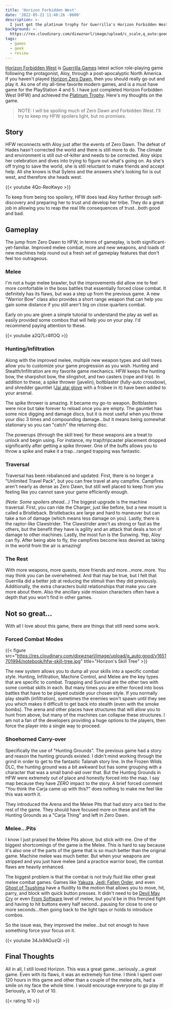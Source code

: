```yaml
---
title: 'Horizon Forbidden West'
date: '2022-05-21 11:48:26 -0600'
description: >-
  I just got the platinum trophy for Guerrilla's Horizon Forbidden West and it was awesome. Here are my thoughts on the game.
background: >-
  https://res.cloudinary.com/dixwznarl/image/upload/c_scale,q_auto:good,w_2048/notebook/horizon-forbidden-west.jpg
tags:
  - games
  - geek
  - review
---
```


[Horizon Forbidden West](https://www.playstation.com/en-us/games/horizon-forbidden-west/) is [Guerrilla Games](https://www.guerrilla-games.com/games) latest action role-playing game following the protagonist, Aloy, through a post-apocalyptic North America.  If you haven't played [Horizon Zero Dawn](https://www.playstation.com/en-us/games/horizon-zero-dawn/), then you should really go out and play it.  As one of my all-time favorite modern games, and is a must have game for the PlayStation 4 and 5.   I have just completed Horizon Forbidden West (HFW) and achieved the [Platinum Trophy](https://psnprofiles.com/trophies/15450-horizon-forbidden-west/Gothar_Destroyer).  Here's my thoughts on the game.

> NOTE: I will be spoiling much of Zero Dawn and Forbidden West.  I'll try to keep my HFW spoilers light, but no promises.

## Story

HFW reconnects with Aloy just after the events of Zero Dawn.  The defeat of Hades hasn't corrected the world and there is still more to do.  The climate and environment is still out-of-kilter and needs to be corrected.  Aloy skips her celebration and dives into trying to figure out what's going on. As she's off trying to save the world, she is still reluctant to make friends and accept help.  All she knows is that Sylens and the answers she's looking for is out west, and therefore she heads west.

{{< youtube 4Qo-ReoKwyo >}}

To keep from being too spoilery, HFW does lead Aloy further through self-discovery and preparing her to trust and develop her tribe. They do a great job in allowing you to reap the real life consequences of trust...both good and bad. 

## Gameplay

The jump from Zero Dawn to HFW, in terms of gameplay, is both significant-yet-familiar.  Improved melee combat, more and new weapons, and loads of new machines help round out a fresh set of gameplay features that don't feel too outrageous.  

### Melee

I'm not a huge melee brawler, but the improvements did allow me to feel more comfortable in the boss battles that essentially forced close combat. It definitely has its flaws, but was a step up from the previous game.  A new "Warrior Bow" class also provides a short range weapon that can help you gain some distance if you still aren't big on close quarters combat.

Early on you are given a simple tutorial to understand the play as well as easily provided some combos that will help you on your play.  I'd recommend paying attention to these.

{{< youtube a2Q7Lr4lfOQ >}}

### Hunting/Infiltration

Along with the improved melee, multiple new weapon types and skill trees allow you to customize your game progression as you wish.  Hunting and Stealth/Infiltration are my favorite game mechanics.  HFW keeps the hunting bow, the sharpshot bow, the slingshot, and two casters (rope and trip).  In addition to these, a spike thrower (javelin), boltblaster (fully-auto crossbow), and shredder gauntlet ([Jai alai glove](https://www.merriam-webster.com/dictionary/cesta) with a frisbee in it) have been added to your arsenal. 

The spike thrower is amazing.  It became my go-to weapon. Boltblasters were nice but take forever to reload once you are empty. The gauntlet has some nice digging and damage discs, but it is most useful when you throw your disc 3 times and compounding damage...but it means being somewhat stationary so you can "catch" the returning disc.

The powerups (through the skill tree) for these weapons are a treat to unlock and begin using.  For instance, my trap/tripcaster placement dropped significantly after getting a spike thrower.  One of the buffs allows you to throw a spike and make it a trap...ranged trapping was fantastic.

### Traversal

Traversal has been rebalanced and updated.  First, there is no longer a "Unlimited Travel Pack", but you can free travel at any campfire.  Campfires aren't nearly as dense as Zero Dawn, but still well placed to keep from you feeling like you cannot save your game efficiently enough.

_(Note: Some spoilers ahead...)_ The biggest upgrade is the machine traversal.  First, you can ride the Charger, just like before, but a new mount is called a Bristleback. Bristlebacks are large and hard to maneuver but can take a ton of damage (which means less damage on you).  Lastly, there is the raptor-like Clawstrider.  The Clawstrider aren't as strong or fast as the others, but the benefit they have is agility and an attack that deals a ton of damage to other machines.  Lastly, the most fun is the Sunwing.  Yep, Aloy can fly.  After being able to fly, the campfires become less desired as taking in the world from the air is amazing!

### The Rest

With more weapons, more quests, more friends and more...more..more.  You may think you can be overwhelmed.  And that may be true, but I felt that Guerrilla did a better job at reducing the stimuli than they did previously.  Additionally, the extra characters build relationships that make you care more about them.  Also the ancillary side mission characters often have a depth that you won't find in other games.

## Not so great...

With all I love about this game, there are things that still need some work.

### Forced Combat Modes

{{< figure src="https://res.cloudinary.com/dixwznarl/image/upload/q_auto:good/v1651701994/notebook/hfw-skill-tree.jpg" title="Horizon's Skill Tree" >}}

The new system allows you to dump all your skills into a specific combat style. Hunting, Infiltration, Machine Control, and Melee are the key types that are specific to combat.  Trapping and Survival are the other two with some combat skills in each.  But many times you are either forced into boss battles that have to be played outside your chosen style.  If you normally play stealth (infiltration), sometimes the enemies won't spawn until they see you which makes it difficult to get back into stealth (even with the smoke bombs). The arena and other places have structures that will allow you to hunt from above, but many of the machines can collapse these structures.  I am not a fan of the developers providing a huge options to the players, then force the player into a single way to proceed.

### Shoehorned Carry-over

Specifically the use of "Hunting Grounds".  The previous game had a story and reason the hunting grounds existed.  I didn't mind working through the grind in order to get to the fantastic Talanah story line.  In the Frozen Wilds DLC, the hunting ground was a bit awkward but has some grouping with a character that was a small band-aid over that.  But the Hunting Grounds in HFW were extremely out of place and honestly forced into the map. I say map because they have *ZERO* impact to the story.  A brief forced comment "You think the Carja came up with this?" does nothing to make me feel like this was worth it.

They introduced the Arena and the Melee Pits that had story arcs tied to the rest of the game.  They should have focused more on these and left the Hunting Grounds as a "Carja Thing" and left in Zero Dawn.

### Melee...Pits

I know I just praised the Melee Pits above, but stick with me.  One of the biggest shortcomings of the game is the Melee.  This is hard to say because it's also one of the parts of the game that is so much better than the original game. Machine melee was much better.  But when your weapons are stripped and you just have melee (and a practice warrior bow), the combat flaws are heavily enhanced.

The biggest problem is that the combat is not truly fluid like other great melee combat games. Games like [Yakuza](https://yakuza.sega.com/), [Jedi: Fallen Order](https://www.ea.com/games/starwars/jedi-fallen-order), and even [Ghost of Tsushima](https://www.playstation.com/en-us/games/ghost-of-tsushima/) have a fluidity to the motion that allows you to move, hit, parry, and block with quick button presses. It didn't need to be [Devil May Cry](https://www.devilmaycry.com/) or even [From Software](https://www.fromsoftware.jp/ww/) level of melee, but you'd be in this frenzied fight and having to hit buttons every half second...pausing for close to one or more seconds...then going back to the light taps or holds to introduce combos.

So the issue was, they improved the melee...but not enough to have something force your focus on it.

{{< youtube 34Jx9AGuzQI >}}

## Final Thoughts

All in all, I still loved Horizon.  This was a great game...seriously...a great game.  Even with its flaws, it was an extremely fun time.  I think I spent over 120 hours in this game and other than a couple of the melee pits, had a smile on my face the whole time.  I would encourage everyone to go play it! Seriously, a 10 out of 10.

{{< rating 10 >}}
